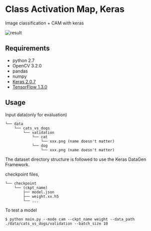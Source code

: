 # Class Activation Map, Keras

Image classification + CAM with keras

![result](./result/cats_vs_dogs.png)

## Requirements

- python 2.7
- OpenCV 3.2.0
- pandas
- numpy
- [Keras 2.0.7](https://github.com/fchollet/keras)
- [TensorFlow 1.3.0](https://github.com/tensorflow/tensorflow)

## Usage  

Input data(only for evaluation)

    └── data
        └── cats_vs_dogs
            └── validation
                └── cat
                    └── xxx.png (name doesn't matter)
                └── dog    
                    └── xxx.png (name doesn't matter)

The dataset directory structure is followed to use the Keras DataGen Framework.

checkpoint files,
    
    └── checkpoint
        └── (ckpt_name)
            ├── model.json 
            ├── weight.xx.h5
            └── ...

To test a model

    $ python main.py --mode cam --ckpt_name weight --data_path ./data/cats_vs_dogs/validation --batch_size 10

